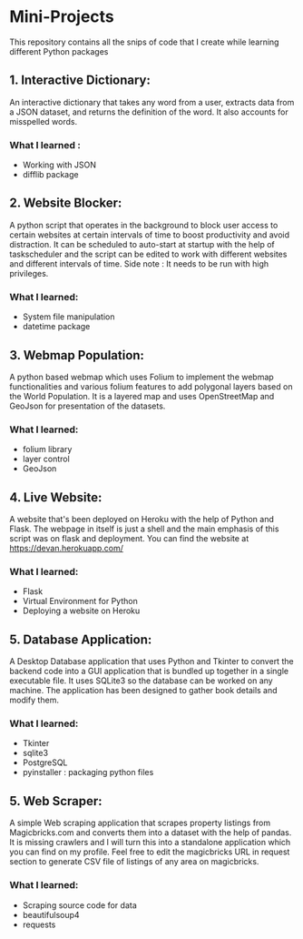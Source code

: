 # Mini-Projects
This repository contains all the snips of code that I create while learning different Python packages

## 1. Interactive Dictionary:
  An interactive dictionary that takes any word from a user, extracts data from a JSON dataset, and returns the definition of the word. It also accounts for misspelled words.
  ### What I learned :
  - Working with JSON
  - difflib package
    
## 2. Website Blocker:
  A python script that operates in the background to block user access to certain websites at certain intervals of time to boost productivity and avoid distraction. It can be scheduled to auto-start at startup with the help of taskscheduler and the script can be edited to work with different websites and different intervals of time. Side note : It needs to be run with high privileges.
   ### What I learned:
   -  System file manipulation
   -  datetime package
   
## 3. Webmap Population:
  A python based webmap which uses Folium to implement the webmap functionalities and various folium features to add polygonal layers based on the World Population. It is a layered map and uses OpenStreetMap and GeoJson for presentation of the datasets.
   ### What I learned:
   -  folium library
   -  layer control
   -  GeoJson
   
## 4. Live Website:
  A website that's been deployed on Heroku with the help of Python and Flask. The webpage in itself is just a shell and the main emphasis of this script was on flask and deployment. You can find the website at https://devan.herokuapp.com/
  ### What I learned:
  - Flask
  - Virtual Environment for Python
  - Deploying a website on Heroku
  
## 5. Database Application:
  A Desktop Database application that uses Python and Tkinter to convert the backend code into a GUI application that is bundled up together in a single executable file. It uses SQLite3 so the database can be worked on any machine. The application has been designed to gather book details and modify them.
 ### What I learned:
 -  Tkinter
 -  sqlite3
 -  PostgreSQL
 -  pyinstaller : packaging python files
 
## 5. Web Scraper:
  A simple Web scraping application that scrapes property listings from Magicbricks.com and converts them into a dataset with the help of pandas. It is missing crawlers and I will turn this into a standalone application which you can find on my profile. Feel free to edit the magicbricks URL in request section to generate CSV file of listings of any area on magicbricks.
  ### What I learned:
  - Scraping source code for data  
  - beautifulsoup4
  - requests
